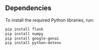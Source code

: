 ## Dependencies

To install the required Python libraries, run:

```bash
pip install flask
pip install numpy
pip install google-genai
pip install python-dotenv
